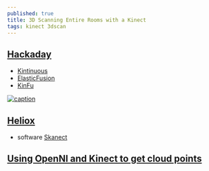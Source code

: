 ```yaml
---
published: true
title: 3D Scanning Entire Rooms with a Kinect
tags: kinect 3dscan
---
```

 ## [Hackaday](https://hackaday.com/2015/12/10/3d-scanning-entire-rooms-with-a-kinect/#more-181067)
 - [Kintinuous](https://github.com/mp3guy/Kintinuous)
 - [ElasticFusion](https://github.com/mp3guy/ElasticFusion)
 - [KinFu](http://codewelt.com/kinect3dscan)

[![caption](https://img.youtube.com/vi/XySrhZpODYs/0.jpg)](https://www.youtube.com/watch?v=XySrhZpODYs)

## [Heliox](https://www.youtube.com/watch?v=h1uQq51JCtY)

- software [Skanect](http://skanect.occipital.com/)

## [Using OpenNI and Kinect to get cloud points](https://stackoverflow.com/questions/8292214/using-openni-and-kinect-to-get-cloud-points)